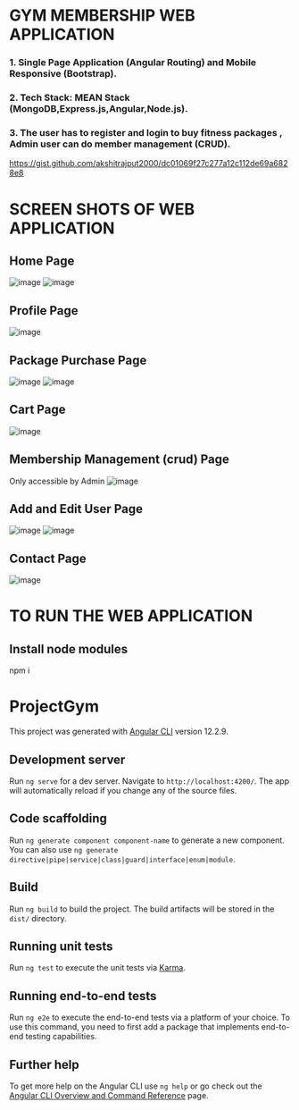 # GYM MEMBERSHIP WEB APPLICATION 
### 1. Single Page Application (Angular Routing) and Mobile Responsive (Bootstrap).
### 2. Tech Stack:  MEAN Stack (MongoDB,Express.js,Angular,Node.js).
### 3. The user has to register and login to buy fitness packages , Admin user can do member management (CRUD).


https://gist.github.com/akshitrajput2000/dc01069f27c277a12c112de69a6828e8


# SCREEN SHOTS OF WEB APPLICATION
## Home Page
![image](https://user-images.githubusercontent.com/88220620/151022439-11f0cb7d-6313-45f7-ae7b-f27d3d064dfa.png)
![image](https://user-images.githubusercontent.com/88220620/151022750-6468be5c-2d09-4d35-bec4-61c804b1f45f.png)

## Profile Page
![image](https://user-images.githubusercontent.com/88220620/151025408-d7fe8e9d-bf00-42c6-a18d-6239439345c5.png)

## Package Purchase Page
![image](https://user-images.githubusercontent.com/88220620/151025487-3f024469-79f9-4d95-847d-d08deeb7087c.png)
![image](https://user-images.githubusercontent.com/88220620/151025566-7c16f7b7-3338-4a97-a131-b7bda5a241ee.png)

## Cart Page
![image](https://user-images.githubusercontent.com/88220620/151025713-0671f5ee-ef89-42d7-81cb-f08e12e510f4.png)

## Membership Management (crud) Page
Only accessible by Admin
![image](https://user-images.githubusercontent.com/88220620/151026030-a7dce90c-7f61-4e7c-9840-5011e688455d.png)

## Add and Edit User Page
![image](https://user-images.githubusercontent.com/88220620/151026279-54f94ed0-a092-4956-87d6-872c4c547557.png)
![image](https://user-images.githubusercontent.com/88220620/151026219-bee7870e-b024-42b0-ba4c-6f1be3741904.png)

## Contact Page
![image](https://user-images.githubusercontent.com/88220620/151026967-05c7987b-14b6-4355-b059-ba953bf46964.png)

# TO RUN THE WEB APPLICATION

## Install node modules 

npm i 

# ProjectGym

This project was generated with [Angular CLI](https://github.com/angular/angular-cli) version 12.2.9.

## Development server

Run `ng serve` for a dev server. Navigate to `http://localhost:4200/`. The app will automatically reload if you change any of the source files.

## Code scaffolding

Run `ng generate component component-name` to generate a new component. You can also use `ng generate directive|pipe|service|class|guard|interface|enum|module`.

## Build

Run `ng build` to build the project. The build artifacts will be stored in the `dist/` directory.

## Running unit tests

Run `ng test` to execute the unit tests via [Karma](https://karma-runner.github.io).

## Running end-to-end tests

Run `ng e2e` to execute the end-to-end tests via a platform of your choice. To use this command, you need to first add a package that implements end-to-end testing capabilities.

## Further help

To get more help on the Angular CLI use `ng help` or go check out the [Angular CLI Overview and Command Reference](https://angular.io/cli) page.



